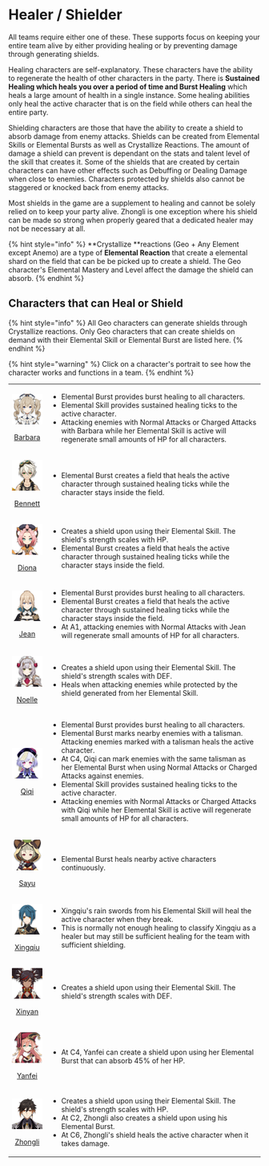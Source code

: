 # Healer / Shielder

All teams require either one of these. These supports focus on keeping your entire team alive by either providing healing or by preventing damage through generating shields.

Healing characters are self-explanatory. These characters have the ability to regenerate the health of other characters in the party. There is **Sustained Healing **which heals you over a period of time and** Burst Healing** which heals a large amount of health in a single instance. Some healing abilities only heal the active character that is on the field while others can heal the entire party.

Shielding characters are those that have the ability to create a shield to absorb damage from enemy attacks. Shields can be created from Elemental Skills or Elemental Bursts as well as Crystallize Reactions. The amount of damage a shield can prevent is dependant on the stats and talent level of the skill that creates it. Some of the shields that are created by certain characters can have other effects such as Debuffing or Dealing Damage when close to enemies. Characters protected by shields also cannot be staggered or knocked back from enemy attacks.

Most shields in the game are a supplement to healing and cannot be solely relied on to keep your party alive. Zhongli is one exception where his shield can be made so strong when properly geared that a dedicated healer may not be necessary at all.

{% hint style="info" %}
**Crystallize **reactions (Geo + Any Element except Anemo) are a type of **Elemental Reaction** that create a elemental shard on the field that can be be picked up to create a shield. The Geo character's Elemental Mastery and Level affect the damage the shield can absorb.
{% endhint %}

## Characters that can Heal or Shield

{% hint style="info" %}
All Geo characters can generate shields through Crystallize reactions. Only Geo characters that can create shields on demand with their Elemental Skill or Elemental Burst are listed here.
{% endhint %}

{% hint style="warning" %}
Click on a character's portrait to see how the character works and functions in a team.
{% endhint %}

|                                                                                                                                                                                          |                                                                                                                                                                                                                                                                                                                                                                                                                                                                                                                                                                                                                          |
| :--------------------------------------------------------------------------------------------------------------------------------------------------------------------------------------: | ------------------------------------------------------------------------------------------------------------------------------------------------------------------------------------------------------------------------------------------------------------------------------------------------------------------------------------------------------------------------------------------------------------------------------------------------------------------------------------------------------------------------------------------------------------------------------------------------------------------------ |
| <p><a href="../../characters/hydro/barbara.md"><img src="../../.gitbook/assets/ui_avataricon_barbara.png" alt=""> </a></p><p><a href="../../characters/hydro/barbara.md">Barbara</a></p> | <ul><li>Elemental Burst provides burst healing to all characters.</li><li>Elemental Skill provides sustained healing ticks to the active character.</li><li>Attacking enemies with Normal Attacks or Charged Attacks with Barbara while her Elemental Skill is active will regenerate small amounts of HP for all characters.</li></ul>                                                                                                                                                                                                                                                                                  |
|  <p><a href="../../characters/pyro/bennett.md"><img src="../../.gitbook/assets/ui_avataricon_bennett.png" alt=""> </a></p><p><a href="../../characters/pyro/bennett.md">Bennett</a></p>  | <ul><li>Elemental Burst creates a field that heals the active character through sustained healing ticks while the character stays inside the field.</li></ul>                                                                                                                                                                                                                                                                                                                                                                                                                                                            |
|      <p><a href="../../characters/cryo/diona.md"><img src="../../.gitbook/assets/ui_avataricon_diona.png" alt=""> </a></p><p><a href="../../characters/cryo/diona.md">Diona</a></p>      | <ul><li>Creates a shield upon using their Elemental Skill. The shield's strength scales with HP.</li><li>Elemental Burst creates a field that heals the active character through sustained healing ticks while the character stays inside the field.</li></ul>                                                                                                                                                                                                                                                                                                                                                           |
|       <p><a href="../../characters/anemo/jean.md"><img src="../../.gitbook/assets/ui_avataricon_jean.png" alt=""> </a></p><p><a href="../../characters/anemo/jean.md">Jean</a></p>       | <ul><li>Elemental Burst provides burst healing to all characters.</li><li>Elemental Burst creates a field that heals the active character through sustained healing ticks while the character stays inside the field.</li><li>At A1, attacking enemies with Normal Attacks with Jean will regenerate small amounts of HP for all characters.</li></ul>                                                                                                                                                                                                                                                                   |
|     <p><a href="../../characters/geo/noelle.md"><img src="../../.gitbook/assets/ui_avataricon_noelle.png" alt=""> </a></p><p><a href="../../characters/geo/noelle.md">Noelle</a></p>     | <ul><li>Creates a shield upon using their Elemental Skill. The shield's strength scales with DEF.</li><li>Heals when attacking enemies while protected by the shield generated from her Elemental Skill.</li></ul><p></p>                                                                                                                                                                                                                                                                                                                                                                                                |
|        <p><a href="../../characters/cryo/qiqi.md"><img src="../../.gitbook/assets/ui_avataricon_qiqi.png" alt=""> </a></p><p><a href="../../characters/cryo/qiqi.md">Qiqi</a></p>        | <ul><li>Elemental Burst provides burst healing to all characters.</li><li>Elemental Burst marks nearby enemies with a talisman. Attacking enemies marked with a talisman heals the active character.</li><li>At C4, Qiqi can mark enemies with the same talisman as her Elemental Burst when using Normal Attacks or Charged Attacks against enemies.</li><li>Elemental Skill provides sustained healing ticks to the active character.</li><li>Attacking enemies with Normal Attacks or Charged Attacks with Qiqi while her Elemental Skill is active will regenerate small amounts of HP for all characters.</li></ul> |
|       <p><a href="../../characters/anemo/sayu.md"><img src="../../.gitbook/assets/ui_avataricon_sayu.png" alt=""> </a></p><p><a href="../../characters/anemo/sayu.md">Sayu</a></p>       | <ul><li>Elemental Burst heals nearby active characters continuously.</li></ul>                                                                                                                                                                                                                                                                                                                                                                                                                                                                                                                                           |
| <p><a href="../../characters/hydro/xingqiu.md"><img src="../../.gitbook/assets/ui_avataricon_xingqiu.png" alt=""> </a></p><p><a href="../../characters/hydro/xingqiu.md">Xingqiu</a></p> | <ul><li>Xingqiu's rain swords from his Elemental Skill will heal the active character when they break.</li><li>This is normally not enough healing to classify Xingqiu as a healer but may still be sufficient healing for the team with sufficient shielding.</li></ul>                                                                                                                                                                                                                                                                                                                                                 |
|    <p><a href="../../characters/pyro/xinyan.md"><img src="../../.gitbook/assets/ui_avataricon_xinyan.png" alt=""> </a></p><p><a href="../../characters/pyro/xinyan.md">Xinyan</a></p>    | <ul><li>Creates a shield upon using their Elemental Skill. The shield's strength scales with DEF.</li></ul>                                                                                                                                                                                                                                                                                                                                                                                                                                                                                                              |
|    <p><a href="../../characters/pyro/yanfei.md"><img src="../../.gitbook/assets/ui_avataricon_yanfei.png" alt=""> </a></p><p><a href="../../characters/pyro/yanfei.md">Yanfei</a></p>    | <ul><li>At C4, Yanfei can create a shield upon using her Elemental Burst that can absorb 45% of her HP.</li></ul>                                                                                                                                                                                                                                                                                                                                                                                                                                                                                                        |
|   <p><a href="../../characters/geo/zhongli.md"><img src="../../.gitbook/assets/ui_avataricon_zhongli.png" alt=""> </a></p><p><a href="../../characters/geo/zhongli.md">Zhongli</a></p>   | <ul><li>Creates a shield upon using their Elemental Skill. The shield's strength scales with HP.</li><li>At C2, Zhongli also creates a shield upon using his Elemental Burst.</li><li>At C6, Zhongli's shield heals the active character when it takes damage.</li></ul>                                                                                                                                                                                                                                                                                                                                                 |
